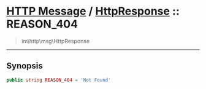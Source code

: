 # [HTTP Message](http.md) / [HttpResponse](http-HttpResponse.md) :: REASON_404
 > im\http\msg\HttpResponse
____

## Synopsis
```php
public string REASON_404 = 'Not Found'
```
